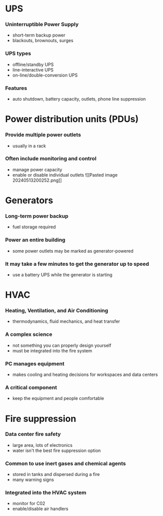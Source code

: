 # UPS 
### Uninterruptible Power Supply
- short-term backup power
- blackouts, brownouts, surges
### UPS types
- offline/standby UPS
- line-interactive UPS
- on-line/double-conversion UPS
### Features
- auto shutdown, battery capacity, outlets, phone line suppression
# Power distribution units (PDUs)
### Provide multiple power outlets
- usually in a rack
### Often include monitoring and control
- manage power capacity
- enable or disable individual outlets
![[Pasted image 20240513200252.png]]
# Generators
### Long-term power backup
- fuel storage required
### Power an entire building
- some power outlets may be marked as generator-powered
### It may take a few minutes to get the generator up to speed
- use a battery UPS while the generator is starting
# HVAC 
### Heating, Ventilation, and Air Conditioning
- thermodynamics, fluid mechanics, and heat transfer
### A complex science
- not something you can properly design yourself
- must be integrated into the fire system
### PC manages equipment
- makes cooling and heating decisions for workspaces and data centers
### A critical component
- keep the equipment and people comfortable
# Fire suppression
### Data center fire safety
- large area, lots of electronics
- water isn't the best fire suppression option
### Common to use inert gases and chemical agents
- stored in tanks and dispersed during a fire
- many warning signs
### Integrated into the HVAC system
- monitor for C02
- enable/disable air handlers